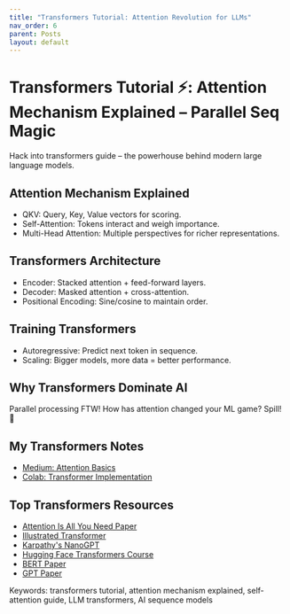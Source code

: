 ```yaml
---
title: "Transformers Tutorial: Attention Revolution for LLMs"
nav_order: 6
parent: Posts
layout: default
---
```


# Transformers Tutorial ⚡: Attention Mechanism Explained – Parallel Seq Magic
Hack into transformers guide – the powerhouse behind modern large language models.

## Attention Mechanism Explained
- QKV: Query, Key, Value vectors for scoring.
- Self-Attention: Tokens interact and weigh importance.
- Multi-Head Attention: Multiple perspectives for richer representations.

## Transformers Architecture
- Encoder: Stacked attention + feed-forward layers.
- Decoder: Masked attention + cross-attention.
- Positional Encoding: Sine/cosine to maintain order.

## Training Transformers
- Autoregressive: Predict next token in sequence.
- Scaling: Bigger models, more data = better performance.

## Why Transformers Dominate AI
Parallel processing FTW! How has attention changed your ML game? Spill! 🧩

## My Transformers Notes
- [Medium: Attention Basics](https://medium.com/@mshojaei77/attention-mechanisms-in-large-language-models-5a0b3b2b2f0e)
- [Colab: Transformer Implementation](https://colab.research.google.com/drive/1y0KnCFZvGVf_odSfcNAws6kcDD7HsI0L?usp=sharing)

## Top Transformers Resources
- [Attention Is All You Need Paper](https://arxiv.org/abs/1706.03762)
- [Illustrated Transformer](https://jalammar.github.io/illustrated-transformer/)
- [Karpathy's NanoGPT](https://github.com/karpathy/nanoGPT)
- [Hugging Face Transformers Course](https://huggingface.co/docs/transformers/en/index)
- [BERT Paper](https://arxiv.org/abs/1810.04805)
- [GPT Paper](https://cdn.openai.com/research-covers/language-unsupervised/language_understanding_paper.pdf)

Keywords: transformers tutorial, attention mechanism explained, self-attention guide, LLM transformers, AI sequence models
